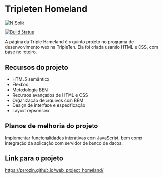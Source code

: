 # Tripleten Homeland

[![N|Solid](https://cldup.com/dTxpPi9lDf.thumb.png)](https://nodesource.com/products/nsolid)

[![Build Status](https://travis-ci.org/joemccann/dillinger.svg?branch=master)](https://travis-ci.org/joemccann/dillinger)

A página da Triple Homeland é o quinto projeto no programa de desenvolvimento web na TripleTen. Ela foi criada usando HTML e CSS, com base no roteiro.

## Recursos do projeto

- HTML5 semântico
- Flexbox
- Metodologia BEM
- Recursos avançados de HTML e CSS
- Organização de arquivos com BEM
- Design de interface e especificação
- Layout repsonsivo

## Planos de melhoria do projeto

Implementar funcionalidades interativas com JavaScript, bem como integração da aplicação com servidor de banco de dados.

## Link para o projeto 

https://perozin.github.io/web_project_homeland/

